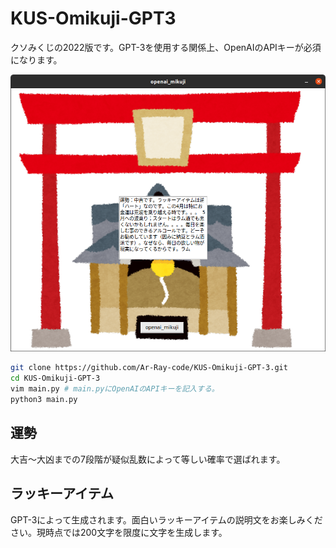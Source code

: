 # KUS-Omikuji-GPT3
クソみくじの2022版です。GPT-3を使用する関係上、OpenAIのAPIキーが必須になります。

![](omikuji-img.png)

```bash
git clone https://github.com/Ar-Ray-code/KUS-Omikuji-GPT-3.git
cd KUS-Omikuji-GPT-3
vim main.py # main.pyにOpenAIのAPIキーを記入する。
python3 main.py
```

## 運勢

大吉〜大凶までの7段階が疑似乱数によって等しい確率で選ばれます。

## ラッキーアイテム

GPT-3によって生成されます。面白いラッキーアイテムの説明文をお楽しみください。現時点では200文字を限度に文字を生成します。
